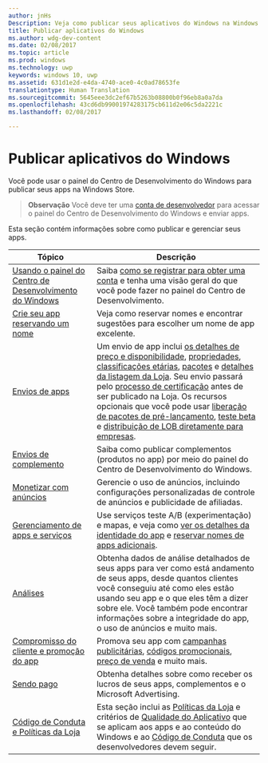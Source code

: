 ```yaml
---
author: jnHs
Description: Veja como publicar seus aplicativos do Windows na Windows Store.
title: Publicar aplicativos do Windows
ms.author: wdg-dev-content
ms.date: 02/08/2017
ms.topic: article
ms.prod: windows
ms.technology: uwp
keywords: windows 10, uwp
ms.assetid: 631d1e2d-e4da-4740-ace0-4c0ad78653fe
translationtype: Human Translation
ms.sourcegitcommit: 5645eee3dc2ef67b5263b08800b0f96eb8a0a7da
ms.openlocfilehash: 43cd6db99001974283175cb611d2e06c5da2221c
ms.lasthandoff: 02/08/2017

---
```


# <a name="publish-windows-apps"></a>Publicar aplicativos do Windows

Você pode usar o painel do Centro de Desenvolvimento do Windows para publicar seus apps na Windows Store. 

> **Observação** Você deve ter uma [conta de desenvolvedor](http://go.microsoft.com/fwlink/p/?LinkId=615100) para acessar o painel do Centro de Desenvolvimento do Windows e enviar apps.

Esta seção contém informações sobre como publicar e gerenciar seus apps.

| **Tópico** | **Descrição** |
|-----------|-----------------|
| [Usando o painel do Centro de Desenvolvimento do Windows](using-the-windows-dev-center-dashboard.md) | Saiba [como se registrar para obter uma conta](opening-a-developer-account.md) e tenha uma visão geral do que você pode fazer no painel do Centro de Desenvolvimento. |
| [Crie seu app reservando um nome](create-your-app-by-reserving-a-name.md) | Veja como reservar nomes e encontrar sugestões para escolher um nome de app excelente. |
| [Envios de apps](app-submissions.md) | Um envio de app inclui [os detalhes de preço e disponibilidade](set-app-pricing-and-availability.md), [propriedades](enter-app-properties.md), [classificações etárias](age-ratings.md), [pacotes](upload-app-packages.md) e [detalhes da listagem da Loja](create-app-store-listings.md). Seu envio passará pelo [processo de certificação](the-app-certification-process.md) antes de ser publicado na Loja. Os recursos opcionais que você pode usar [liberação de pacotes de pré-lançamento](package-flights.md), [teste beta](beta-testing-and-targeted-distribution.md) e [distribuição de LOB diretamente para empresas](distribute-lob-apps-to-enterprises.md). |
| [Envios de complemento](add-on-submissions.md) | Saiba como publicar complementos (produtos no app) por meio do painel do Centro de Desenvolvimento do Windows. |
| [Monetizar com anúncios](monetize-with-ads.md) | Gerencie o uso de anúncios, incluindo configurações personalizadas de controle de anúncios e publicidade de afiliadas. |
| [Gerenciamento de apps e serviços](app-management-and-services.md) | Use serviços teste A/B (experimentação) e mapas, e veja como [ver os detalhes da identidade do app](view-app-identity-details.md) e [reservar nomes de apps adicionais](manage-app-names.md). |
| [Análises](analytics.md) | Obtenha dados de análise detalhados de seus apps para ver como está andamento de seus apps, desde quantos clientes você conseguiu até como eles estão usando seu app e o que eles têm a dizer sobre ele. Você também pode encontrar informações sobre a integridade do app, o uso de anúncios e muito mais. |
| [Compromisso do cliente e promoção do app](app-promotion-and-customer-engagement.md) | Promova seu app com [campanhas publicitárias](create-an-ad-campaign-for-your-app.md), [códigos promocionais](generate-promotional-codes.md), [preço de venda](put-apps-and-add-ons-on-sale.md) e muito mais. 
| [Sendo pago](getting-paid-apps.md) | Obtenha detalhes sobre como receber os lucros de seus apps, complementos e o Microsoft Advertising. |
| [Código de Conduta e Políticas da Loja](https://msdn.microsoft.com/library/windows/apps/dn764939.aspx) | Esta seção inclui as [Políticas da Loja](https://msdn.microsoft.com/library/windows/apps/dn764944.aspx) e critérios de [Qualidade do Aplicativo](https://msdn.microsoft.com/library/windows/apps/mt652261.aspx) que se aplicam aos apps e ao conteúdo do Windows e ao [Código de Conduta](https://msdn.microsoft.com/library/windows/apps/dn764941.aspx) que os desenvolvedores devem seguir. |
 

